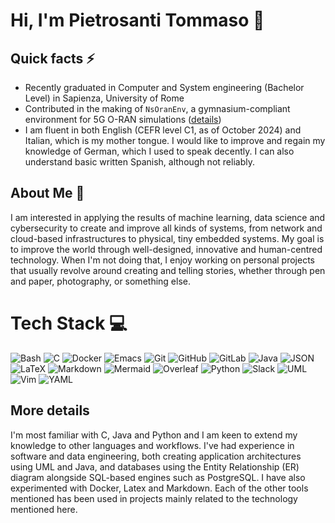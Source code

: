 # Hi, I'm Pietrosanti Tommaso 👾

## Quick facts ⚡

- Recently graduated in Computer and System engineering (Bachelor Level) in Sapienza, University of Rome
- Contributed in the making of `NsOranEnv`, a gymnasium-compliant environment for 5G O-RAN simulations ([details](https://ieeexplore.ieee.org/document/10619796))
- I am fluent in both English (CEFR level C1, as of October 2024) and Italian, which is my mother tongue. I would like to improve and regain my knowledge of German, which I used to speak decently. I can also understand basic written Spanish, although not reliably.

## About Me 📝

I am interested in applying the results of machine learning, data science and cybersecurity to create and improve all kinds of systems, from network and cloud-based infrastructures to physical, tiny embedded systems. My goal is to improve the world through well-designed, innovative and human-centred technology. When I'm not doing that, I enjoy working on personal projects that usually revolve around creating and telling stories, whether through pen and paper, photography, or something else.

# Tech Stack 💻

![Bash](https://img.shields.io/badge/Bash-%234EAA25?style=for-the-badge&logo=gnubash&logoColor=white) ![C](https://img.shields.io/badge/c-%2300599C.svg?style=for-the-badge&logo=c&logoColor=white) ![Docker](https://img.shields.io/badge/docker-%230db7ed.svg?style=for-the-badge&logo=docker&logoColor=white) ![Emacs](https://img.shields.io/badge/Emacs-%237F5AB6?style=for-the-badge&logo=gnuemacs&logoColor=white) ![Git](https://img.shields.io/badge/git-%23F05033.svg?style=for-the-badge&logo=git&logoColor=white) ![GitHub](https://img.shields.io/badge/github-%23181717.svg?style=for-the-badge&logo=github&logoColor=white) ![GitLab](https://img.shields.io/badge/gitlab-%23FC6D26.svg?style=for-the-badge&logo=gitlab&logoColor=white) ![Java](https://img.shields.io/badge/java-%23ED8B00.svg?style=for-the-badge&logo=openjdk&logoColor=white) ![JSON](https://img.shields.io/badge/JSON-black?style=for-the-badge&logo=json) ![LaTeX](https://img.shields.io/badge/latex-%23008080.svg?style=for-the-badge&logo=latex&logoColor=white) ![Markdown](https://img.shields.io/badge/markdown-%23000000.svg?style=for-the-badge&logo=markdown&logoColor=white) ![Mermaid](https://img.shields.io/badge/Mermaid-%23FF3670?style=for-the-badge&logo=mermaid&logoColor=white) ![Overleaf](https://img.shields.io/badge/Overleaf-%2347A141?style=for-the-badge&logo=overleaf&logoColor=white) ![Python](https://img.shields.io/badge/python-3670A0?style=for-the-badge&logo=python&logoColor=ffdd54) ![Slack](https://img.shields.io/badge/Slack-%234A154B?style=for-the-badge&logo=slack) ![UML](https://img.shields.io/badge/UML-%23FABD14?style=for-the-badge&logo=uml&logoColor=white) ![Vim](https://img.shields.io/badge/Vim-%23019733?style=for-the-badge&logo=vim&logoColor=white) ![YAML](https://img.shields.io/badge/yaml-%23ffffff.svg?style=for-the-badge&logo=yaml&logoColor=151515)  

## More details

I'm most familiar with C, Java and Python and I am keen to extend my knowledge to other languages and workflows. I've had experience in software and data engineering, both creating application architectures using UML and Java, and databases using the Entity Relationship (ER) diagram alongside SQL-based engines such as PostgreSQL. I have also experimented with Docker, Latex and Markdown. Each of the other tools mentioned has been used in projects mainly related to the technology mentioned here.
